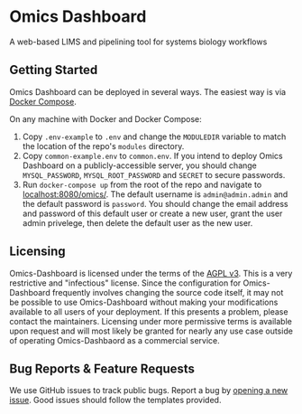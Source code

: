 # Omics Dashboard

A web-based LIMS and pipelining tool for systems biology workflows

## Getting Started
Omics Dashboard can be deployed in several ways. The easiest way is via [Docker Compose](https://docs.docker.com/compose/).

On any machine with Docker and Docker Compose:
1. Copy `.env-example` to `.env` and change the `MODULEDIR` variable to match the location of the repo's `modules` directory.
2. Copy `common-example.env` to `common.env`. If you intend to deploy Omics Dashboard on a publicly-accessible server, you should change `MYSQL_PASSWORD`, `MYSQL_ROOT_PASSWORD` and `SECRET` to secure passwords.
3. Run `docker-compose up` from the root of the repo and navigate to [localhost:8080/omics/](http://localhost:8080/omics). The default username is `admin@admin.admin` and the default password is `password`. You should change the email address and password of this default user or create a new user, grant the user admin privelege, then delete the default user as the new user.

## Licensing
Omics-Dashboard is licensed under the terms of the [AGPL v3](https://choosealicense.com/licenses/agpl-3.0/). This is a very restrictive and "infectious" license. Since the configuration for Omics-Dashboard frequently involves changing the source code itself, it may not be possible to use Omics-Dashboard without making your modifications available to all users of your deployment. If this presents a problem, please contact the maintainers. Licensing under more permissive terms is available upon request and will most likely be granted for nearly any use case outside of operating Omics-Dashbaord as a commercial service.

## Bug Reports & Feature Requests
We use GitHub issues to track public bugs. Report a bug by [opening a new issue](https://github.com/BiRG/Omics-Dashboard/issues/new/choose). Good issues should follow the templates provided.
